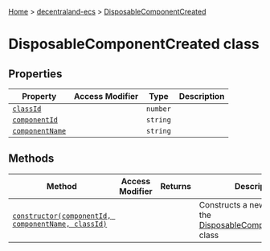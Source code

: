 [Home](./index) &gt; [decentraland-ecs](./decentraland-ecs.md) &gt; [DisposableComponentCreated](./decentraland-ecs.disposablecomponentcreated.md)

# DisposableComponentCreated class

## Properties

|  Property | Access Modifier | Type | Description |
|  --- | --- | --- | --- |
|  [`classId`](./decentraland-ecs.disposablecomponentcreated.classid.md) |  | `number` |  |
|  [`componentId`](./decentraland-ecs.disposablecomponentcreated.componentid.md) |  | `string` |  |
|  [`componentName`](./decentraland-ecs.disposablecomponentcreated.componentname.md) |  | `string` |  |

## Methods

|  Method | Access Modifier | Returns | Description |
|  --- | --- | --- | --- |
|  [`constructor(componentId, componentName, classId)`](./decentraland-ecs.disposablecomponentcreated.constructor.md) |  |  | Constructs a new instance of the [DisposableComponentCreated](./decentraland-ecs.disposablecomponentcreated.md) class |


